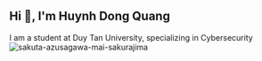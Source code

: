 ## Hi 👋, I'm Huynh Dong Quang</h1>
I am a student at Duy Tan University, specializing in Cybersecurity</h3>
![sakuta-azusagawa-mai-sakurajima](https://github.com/user-attachments/assets/abb41df3-dfdd-4645-ac01-6fa61aec4c87)
